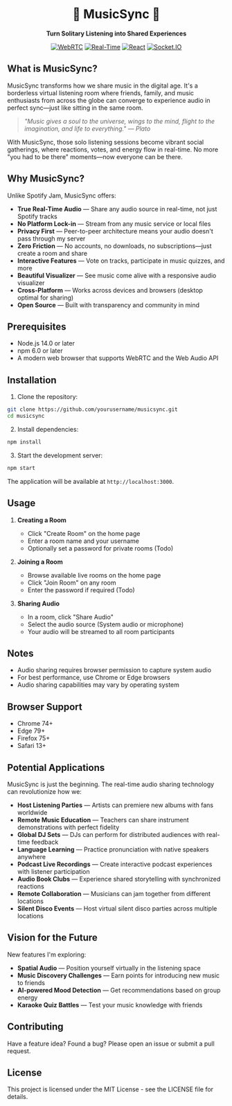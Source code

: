 <div align="center">

# 🎵 MusicSync 🎵

**Turn Solitary Listening into Shared Experiences**

[![WebRTC](https://img.shields.io/badge/WebRTC-Powered-blue)](https://webrtc.org/)
[![Real-Time](https://img.shields.io/badge/Audio-Real--Time-brightgreen)]()
[![React](https://img.shields.io/badge/React-Frontend-61dafb)](https://reactjs.org/)
[![Socket.IO](https://img.shields.io/badge/Socket.IO-Signaling-black)](https://socket.io/)

</div>

## What is MusicSync?

MusicSync transforms how we share music in the digital age. It's a borderless virtual listening room where friends, family, and music enthusiasts from across the globe can converge to experience audio in perfect sync—just like sitting in the same room.

> _"Music gives a soul to the universe, wings to the mind, flight to the imagination, and life to everything." — Plato_

With MusicSync, those solo listening sessions become vibrant social gatherings, where reactions, votes, and energy flow in real-time. No more "you had to be there" moments—now everyone can be there.

## Why MusicSync?

Unlike Spotify Jam, MusicSync offers:

- **True Real-Time Audio** — Share any audio source in real-time, not just Spotify tracks
- **No Platform Lock-in** — Stream from any music service or local files
- **Privacy First** — Peer-to-peer architecture means your audio doesn't pass through my server
- **Zero Friction** — No accounts, no downloads, no subscriptions—just create a room and share
- **Interactive Features** — Vote on tracks, participate in music quizzes, and more
- **Beautiful Visualizer** — See music come alive with a responsive audio visualizer
- **Cross-Platform** — Works across devices and browsers (desktop optimal for sharing)
- **Open Source** — Built with transparency and community in mind

## Prerequisites

- Node.js 14.0 or later
- npm 6.0 or later
- A modern web browser that supports WebRTC and the Web Audio API

## Installation

1. Clone the repository:

```bash
git clone https://github.com/yourusername/musicsync.git
cd musicsync
```

2. Install dependencies:

```bash
npm install
```

3. Start the development server:

```bash
npm start
```

The application will be available at `http://localhost:3000`.

## Usage

1. **Creating a Room**
   - Click "Create Room" on the home page
   - Enter a room name and your username
   - Optionally set a password for private rooms (Todo)

2. **Joining a Room**
   - Browse available live rooms on the home page
   - Click "Join Room" on any room
   - Enter the password if required (Todo)

3. **Sharing Audio**
   - In a room, click "Share Audio"
   - Select the audio source (System audio or microphone)
   - Your audio will be streamed to all room participants

## Notes

- Audio sharing requires browser permission to capture system audio
- For best performance, use Chrome or Edge browsers
- Audio sharing capabilities may vary by operating system

## Browser Support

- Chrome 74+
- Edge 79+
- Firefox 75+
- Safari 13+

## Potential Applications

MusicSync is just the beginning. The real-time audio sharing technology can revolutionize how we:

- **Host Listening Parties** — Artists can premiere new albums with fans worldwide
- **Remote Music Education** — Teachers can share instrument demonstrations with perfect fidelity
- **Global DJ Sets** — DJs can perform for distributed audiences with real-time feedback
- **Language Learning** — Practice pronunciation with native speakers anywhere
- **Podcast Live Recordings** — Create interactive podcast experiences with listener participation
- **Audio Book Clubs** — Experience shared storytelling with synchronized reactions
- **Remote Collaboration** — Musicians can jam together from different locations
- **Silent Disco Events** — Host virtual silent disco parties across multiple locations

## Vision for the Future

New features I'm exploring:

- **Spatial Audio** — Position yourself virtually in the listening space
- **Music Discovery Challenges** — Earn points for introducing new music to friends
- **AI-powered Mood Detection** — Get recommendations based on group energy
- **Karaoke Quiz Battles** — Test your music knowledge with friends

## Contributing

Have a feature idea? Found a bug? Please open an issue or submit a pull request.

## License

This project is licensed under the MIT License - see the LICENSE file for details.
